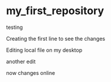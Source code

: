 # my_first_repository
testing 

Creating the first line to see the changes

Editing local file on my desktop

another edit

now changes online
